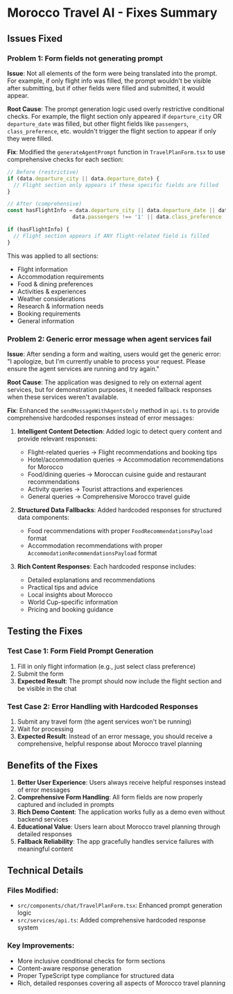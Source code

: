 # Morocco Travel AI - Fixes Summary

## Issues Fixed

### Problem 1: Form fields not generating prompt
**Issue**: Not all elements of the form were being translated into the prompt. For example, if only flight info was filled, the prompt wouldn't be visible after submitting, but if other fields were filled and submitted, it would appear.

**Root Cause**: The prompt generation logic used overly restrictive conditional checks. For example, the flight section only appeared if `departure_city` OR `departure_date` was filled, but other flight fields like `passengers`, `class_preference`, etc. wouldn't trigger the flight section to appear if only they were filled.

**Fix**: Modified the `generateAgentPrompt` function in `TravelPlanForm.tsx` to use comprehensive checks for each section:

```typescript
// Before (restrictive)
if (data.departure_city || data.departure_date) {
  // Flight section only appears if these specific fields are filled
}

// After (comprehensive)
const hasFlightInfo = data.departure_city || data.departure_date || data.return_date || 
                     data.passengers !== '1' || data.class_preference || data.airline_preference || data.flexible_dates;

if (hasFlightInfo) {
  // Flight section appears if ANY flight-related field is filled
}
```

This was applied to all sections:
- Flight information
- Accommodation requirements
- Food & dining preferences
- Activities & experiences
- Weather considerations
- Research & information needs
- Booking requirements
- General information

### Problem 2: Generic error message when agent services fail
**Issue**: After sending a form and waiting, users would get the generic error: "I apologize, but I'm currently unable to process your request. Please ensure the agent services are running and try again."

**Root Cause**: The application was designed to rely on external agent services, but for demonstration purposes, it needed fallback responses when these services weren't available.

**Fix**: Enhanced the `sendMessageWithAgentsOnly` method in `api.ts` to provide comprehensive hardcoded responses instead of error messages:

1. **Intelligent Content Detection**: Added logic to detect query content and provide relevant responses:
   - Flight-related queries → Flight recommendations and booking tips
   - Hotel/accommodation queries → Accommodation recommendations for Morocco
   - Food/dining queries → Moroccan cuisine guide and restaurant recommendations
   - Activity queries → Tourist attractions and experiences
   - General queries → Comprehensive Morocco travel guide

2. **Structured Data Fallbacks**: Added hardcoded responses for structured data components:
   - Food recommendations with proper `FoodRecommendationsPayload` format
   - Accommodation recommendations with proper `AccommodationRecommendationsPayload` format

3. **Rich Content Responses**: Each hardcoded response includes:
   - Detailed explanations and recommendations
   - Practical tips and advice
   - Local insights about Morocco
   - World Cup-specific information
   - Pricing and booking guidance

## Testing the Fixes

### Test Case 1: Form Field Prompt Generation
1. Fill in only flight information (e.g., just select class preference)
2. Submit the form
3. **Expected Result**: The prompt should now include the flight section and be visible in the chat

### Test Case 2: Error Handling with Hardcoded Responses
1. Submit any travel form (the agent services won't be running)
2. Wait for processing
3. **Expected Result**: Instead of an error message, you should receive a comprehensive, helpful response about Morocco travel planning

## Benefits of the Fixes

1. **Better User Experience**: Users always receive helpful responses instead of error messages
2. **Comprehensive Form Handling**: All form fields are now properly captured and included in prompts
3. **Rich Demo Content**: The application works fully as a demo even without backend services
4. **Educational Value**: Users learn about Morocco travel planning through detailed responses
5. **Fallback Reliability**: The app gracefully handles service failures with meaningful content

## Technical Details

### Files Modified:
- `src/components/chat/TravelPlanForm.tsx`: Enhanced prompt generation logic
- `src/services/api.ts`: Added comprehensive hardcoded response system

### Key Improvements:
- More inclusive conditional checks for form sections
- Content-aware response generation
- Proper TypeScript type compliance for structured data
- Rich, detailed responses covering all aspects of Morocco travel planning
